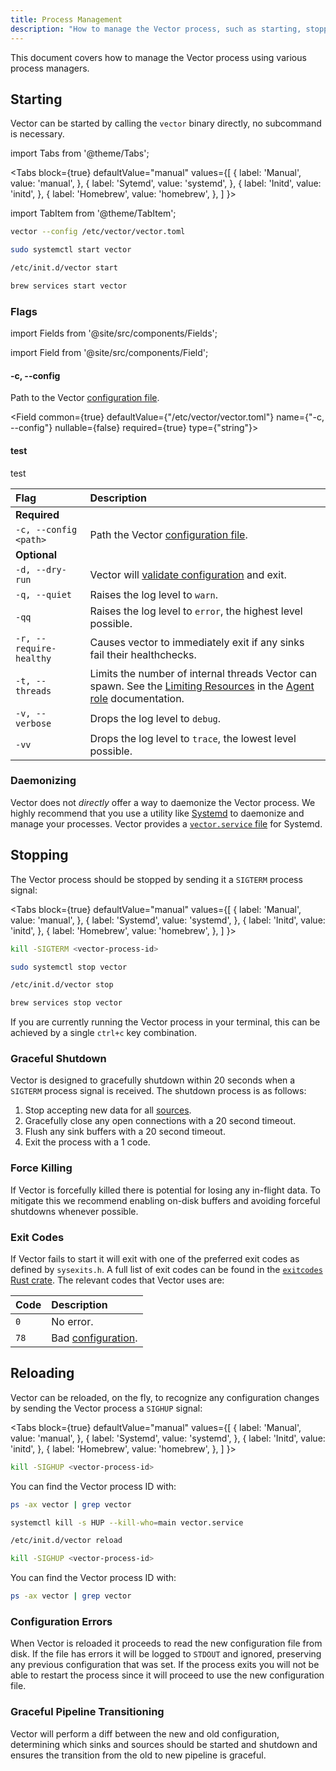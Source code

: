 ```yaml
---
title: Process Management
description: "How to manage the Vector process, such as starting, stopping, and reloading."
---
```


This document covers how to manage the Vector process using various process
managers.

## Starting

Vector can be started by calling the `vector` binary directly, no subcommand is
necessary.

import Tabs from '@theme/Tabs';

<Tabs
  block={true}
  defaultValue="manual"
  values={[
    { label: 'Manual', value: 'manual', },
    { label: 'Sytemd', value: 'systemd', },
    { label: 'Initd', value: 'initd', },
    { label: 'Homebrew', value: 'homebrew', },
  ]
}>

import TabItem from '@theme/TabItem';

<TabItem value="manual">

```bash
vector --config /etc/vector/vector.toml
```

</TabItem>
<TabItem value="systemd">

```bash
sudo systemctl start vector
```

</TabItem>
<TabItem value="initd">

```bash
/etc/init.d/vector start
```

</TabItem>
<TabItem value="homebrew">

```bash
brew services start vector
```

</TabItem>
</Tabs>

### Flags

import Fields from '@site/src/components/Fields';

import Field from '@site/src/components/Field';

<Fields>
<Field
  common={true}
  defaultValue={"/etc/vector/vector.toml"}
  name={"-c, --config"}
  nullable={false}
  required={true}
  type={"string"}>

#### -c, --config

Path to the Vector [configuration file][docs.configuration].

</Field>

<Field
  common={true}
  defaultValue={"/etc/vector/vector.toml"}
  name={"-c, --config"}
  nullable={false}
  required={true}
  type={"string"}>

#### test

test

</Field>
</Fields>


| Flag | Description |
| :--- | :--- |
| **Required** |  |  |
| `-c, --config <path>` | Path the Vector [configuration file][docs.configuration]. |
| **Optional** |  |  |
| `-d, --dry-run` | Vector will [validate configuration][docs.validating] and exit. | 
| `-q, --quiet` | Raises the log level to `warn`. |
| `-qq` | Raises the log level to `error`, the highest level possible. |
| `-r, --require-healthy` | Causes vector to immediately exit if any sinks fail their healthchecks. |
| `-t, --threads` | Limits the number of internal threads Vector can spawn. See the [Limiting Resources][docs.roles.agent#limiting-resources] in the [Agent role][docs.roles.agent] documentation. |
| `-v, --verbose` | Drops the log level to `debug`. |
| `-vv` | Drops the log level to `trace`, the lowest level possible. |

### Daemonizing

Vector does not _directly_ offer a way to daemonize the Vector process. We
highly recommend that you use a utility like [Systemd][urls.systemd] to
daemonize and manage your processes. Vector provides a
[`vector.service` file][urls.vector_systemd_file] for Systemd.

## Stopping

The Vector process should be stopped by sending it a `SIGTERM` process signal:

<Tabs
  block={true}
  defaultValue="manual"
  values={[
    { label: 'Manual', value: 'manual', },
    { label: 'Systemd', value: 'systemd', },
    { label: 'Initd', value: 'initd', },
    { label: 'Homebrew', value: 'homebrew', },
  ]
}>

<TabItem value="manual">

```bash
kill -SIGTERM <vector-process-id>
```

</TabItem>
<TabItem value="systemd">

```bash
sudo systemctl stop vector
```

</TabItem>
<TabItem value="initd">

```bash
/etc/init.d/vector stop
```

</TabItem>
<TabItem value="homebrew">

```bash
brew services stop vector
```

</TabItem>
</Tabs>

If you are currently running the Vector process in your terminal, this can be
achieved by a single `ctrl+c` key combination.

### Graceful Shutdown

Vector is designed to gracefully shutdown within 20 seconds when a `SIGTERM`
process signal is received. The shutdown process is as follows:

1. Stop accepting new data for all [sources][docs.sources].
2. Gracefully close any open connections with a 20 second timeout.
3. Flush any sink buffers with a 20 second timeout.
4. Exit the process with a 1 code.

### Force Killing

If Vector is forcefully killed there is potential for losing any in-flight
data. To mitigate this we recommend enabling on-disk buffers and avoiding
forceful shutdowns whenever possible.

### Exit Codes

If Vector fails to start it will exit with one of the preferred exit codes
as defined by `sysexits.h`. A full list of exit codes can be found in the
[`exitcodes` Rust crate][urls.exit_codes]. The relevant codes that Vector uses
are:

| Code | Description |
|:-----|:------------|
| `0`  | No error. |
| `78` | Bad [configuration][docs.configuration]. |

## Reloading

Vector can be reloaded, on the fly, to recognize any configuration changes by
sending the Vector process a `SIGHUP` signal:

<Tabs
  block={true}
  defaultValue="manual"
  values={[
    { label: 'Manual', value: 'manual', },
    { label: 'Systemd', value: 'systemd', },
    { label: 'Initd', value: 'initd', },
    { label: 'Homebrew', value: 'homebrew', },
  ]
}>

<TabItem value="manual">

```bash
kill -SIGHUP <vector-process-id>
```

You can find the Vector process ID with:

```bash
ps -ax vector | grep vector
```

</TabItem>
<TabItem value="systemd">

```bash
systemctl kill -s HUP --kill-who=main vector.service
```

</TabItem>
<TabItem value="initd">

```bash
/etc/init.d/vector reload
```

</TabItem>
<TabItem value="homebrew">

```bash
kill -SIGHUP <vector-process-id>
```

You can find the Vector process ID with:

```bash
ps -ax vector | grep vector
```

</TabItem>
</Tabs>

### Configuration Errors

When Vector is reloaded it proceeds to read the new configuration file from
disk. If the file has errors it will be logged to `STDOUT` and ignored,
preserving any previous configuration that was set. If the process exits you
will not be able to restart the process since it will proceed to use the
new configuration file.

### Graceful Pipeline Transitioning

Vector will perform a diff between the new and old configuration, determining
which sinks and sources should be started and shutdown and ensures the
transition from the old to new pipeline is graceful.


[docs.configuration]: /docs/setup/configuration/
[docs.roles.agent#limiting-resources]: /docs/setup/deployment/roles/agent/#limiting-resources
[docs.roles.agent]: /docs/setup/deployment/roles/agent/
[docs.sources]: /docs/reference/sources/
[docs.validating]: /docs/administration/validating/
[urls.exit_codes]: https://docs.rs/exitcode/1.1.2/exitcode/#constants
[urls.systemd]: https://www.freedesktop.org/wiki/Software/systemd/
[urls.vector_systemd_file]: https://github.com/timberio/vector/blob/master/distribution/systemd/vector.service
